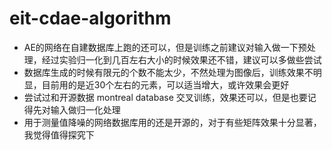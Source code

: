 # eit-cdae-algorithm

- AE的网络在自建数据库上跑的还可以，但是训练之前建议对输入做一下预处理，经过实验归一化到几百左右大小的时候效果还不错，建议可以多做些尝试
- 数据库生成的时候有限元的个数不能太少，不然处理为图像后，训练效果不明显，目前用的是近30个左右的元素，可以适当增大，或许效果会更好
- 尝试过和开源数据 montreal database 交叉训练，效果还可以，但是也要记得先对输入做归一化处理
- 用于测量值降噪的网络数据库用的还是开源的，对于有些矩阵效果十分显著，我觉得值得探究下
